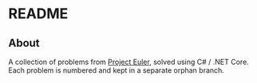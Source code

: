 # README

## About

A collection of problems from [Project Euler](https://projecteuler.net), solved using C# / .NET Core.
Each problem is numbered and kept in a separate orphan branch.